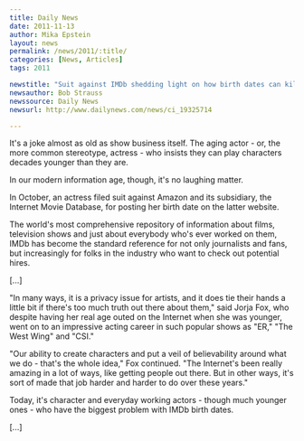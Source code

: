 ```yaml
---
title: Daily News
date: 2011-11-13
author: Mika Epstein
layout: news
permalink: /news/2011/:title/
categories: [News, Articles]
tags: 2011

newstitle: "Suit against IMDb shedding light on how birth dates can kill careers  "
newsauthor: Bob Strauss  
newssource: Daily News  
newsurl: http://www.dailynews.com/news/ci_19325714  

---
```


It's a joke almost as old as show business itself. The aging actor - or, the more common stereotype, actress - who insists they can play characters decades younger than they are.

In our modern information age, though, it's no laughing matter.

In October, an actress filed suit against Amazon and its subsidiary, the Internet Movie Database, for posting her birth date on the latter website.

The world's most comprehensive repository of information about films, television shows and just about everybody who's ever worked on them, IMDb has become the standard reference for not only journalists and fans, but increasingly for folks in the industry who want to check out potential hires.

[...]

"In many ways, it is a privacy issue for artists, and it does tie their hands a little bit if there's too much truth out there about them," said Jorja Fox, who despite having her real age outed on the Internet when she was younger, went on to an impressive acting career in such popular shows as "ER," "The West Wing" and "CSI."

"Our ability to create characters and put a veil of believability around what we do - that's the whole idea," Fox continued. "The Internet's been really amazing in a lot of ways, like getting people out there. But in other ways, it's sort of made that job harder and harder to do over these years."

Today, it's character and everyday working actors - though much younger ones - who have the biggest problem with IMDb birth dates.

[...]

